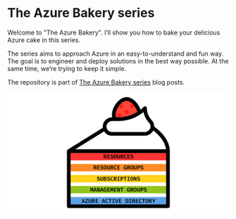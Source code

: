 # The Azure Bakery series

Welcome to "The Azure Bakery". I’ll show you how to bake your delicious Azure cake in this series.

The series aims to approach Azure in an easy-to-understand and fun way. The goal is to engineer and deploy solutions in
the best way possible. At the same time, we’re trying to keep it simple.

The repository is part of [The Azure Bakery series](https://go.robino.io/the-azure-bakery-series-introduction/ "The Azure Bakery series") blog
posts.

![An Azure cake](https://github.com/smorenburg/the-azure-bakery-series/blob/main/images/azure-cake.png?raw=true)
